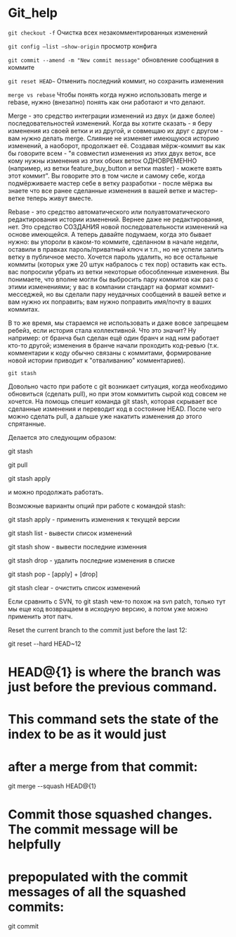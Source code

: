 # Git_help

```git checkout -f``` Очистка всех незакомментированных изменений 

```git config —list —show-origin``` просмотр конфига

```git commit --amend -m "New commit message"``` обновление сообщения в коммите

```git reset HEAD~``` Отменить последний коммит, но сохранить изменения

```merge vs rebase```
Чтобы понять когда нужно использовать merge и rebase, нужно (внезапно) понять как они работают и что делают.

Merge - это средство интеграции изменений из двух (и даже более) последовательностей изменений. Когда вы хотите сказать - я беру изменения из своей ветки и из другой, и совмещаю их друг с другом - вам нужно делать merge. Слияние не изменяет имеющуюся историю изменений, а наоборот, продолжает её. Создавая мёрж-коммит вы как бы говорите всем - "я совместил изменения из этих двух веток, все кому нужны изменения из этих обоих веток ОДНОВРЕМЕННО (например, из ветки feature_buy_button и ветки master) - можете взять этот коммит". Вы говорите это в том числе и самому себе, когда подмёрживаете мастер себе в ветку разработки - после мёржа вы знаете что все ранее сделанные изменения в вашей ветке и мастер-ветке теперь живут вместе.

Rebase - это средство автоматического или полуавтоматического редактирования истории изменений. Вернее даже не редактирования, нет. Это средство СОЗДАНИЯ новой последовательности изменений на основе имеющейся. А теперь давайте подумаем, когда это бывает нужно:
вы упороли в каком-то коммите, сделанном в начале недели, оставили в правках пароль/приватный ключ и т.п., но не успели залить ветку в публичное место. Хочется пароль удалить, но все остальные коммиты (которых уже 20 штук набралось с тех пор) оставить как есть.
вас попросили убрать из ветки некоторые обособленные изменения. Вы понимаете, что вполне могли бы выбросить пару коммитов как раз с этими изменениями;
у вас в компании стандарт на формат коммит-месседжей, но вы сделали пару неудачных сообщений в вашей ветке и вам нужно их поправить;
вам нужно поправить имя/почту в ваших коммитах.

В то же время, мы стараемся не использовать и даже вовсе запрещаем ребейз, если история стала коллективной. Что это значит? Ну например:
от бранча был сделан ещё один бранч и над ним работает кто-то другой;
изменения в бранче начали проходить код-ревью (т.к. комментарии к коду обычно связаны с коммитами, формирование новой истории приводит к "отваливанию" комментариев).



```git stash```


Довольно часто при работе с git возникает ситуация, когда необходимо обновиться (сделать pull), но при этом коммитить сырой код совсем не хочется. На помощь спешит команда git stash, которая скрывает все сделанные изменения и переводит код в состояние HEAD. После чего можно сделать pull, а дальше уже накатить изменения до этого спрятанные.

Делается это следующим образом:

git stash

git pull

git stash apply

и можно продолжать работать.

Возможные варианты опций при работе с командой stash:

git stash apply - применить изменения к текущей версии

git stash list - вывести список изменений

git stash show - вывести последние изменния

git stash drop - удалить последние изменения в списке 

git stash pop - [apply] + [drop]

git stash clear - очистить список изменений

Если сравнить с SVN, то  git stash чем-то похож на svn patch, только тут мы еще код возвращаем в исходную версию, а потом уже можно применить этот патч.

 Reset the current branch to the commit just before the last 12:

git reset --hard HEAD~12



# HEAD@{1} is where the branch was just before the previous command.

# This command sets the state of the index to be as it would just

# after a merge from that commit:

git merge --squash HEAD@{1}


# Commit those squashed changes.  The commit message will be helpfully

# prepopulated with the commit messages of all the squashed commits:

git commit
